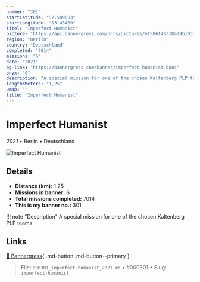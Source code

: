 ```yaml
---
nummer: "301"
startLatitude: "52.509603"
startLongitude: "13.43469"
titel: "Imperfect Humanist"
picture: "https://api.bannergress.com/bnrs/pictures/ef586f48318a79b1033edc5fe8ab1539"
region: "Berlin"
country: "Deutschland"
completed: "7014"
missions: "6"
date: "2021"
bg-link: "https://bannergress.com/banner/imperfect-humanist-b884"
onyx: "0"
description: "A special mission for one of the chosen Kaltenberg PLP teams."
lengthKMeters: "1,25"
umap: ""
title: "Imperfect Humanist"
---
```

# Imperfect Humanist

*2021* • Berlin • Deutschland

![Imperfect Humanist](https://api.bannergress.com/bnrs/pictures/ef586f48318a79b1033edc5fe8ab1539)

## Details
- **Distance (km):** 1.25
- **Missions in banner:** 6
- **Total missions completed:** 7014
- **This is my banner no.:** 301


!!! note "Description"
    A special mission for one of the chosen Kaltenberg PLP teams.



## Links
[🔗 Bannergress](https://bannergress.com/banner/imperfect-humanist-b884){ .md-button .md-button--primary }



> File: `000301_imperfect-humanist_2021.md` • #000301 • Slug: `imperfect-humanist`
